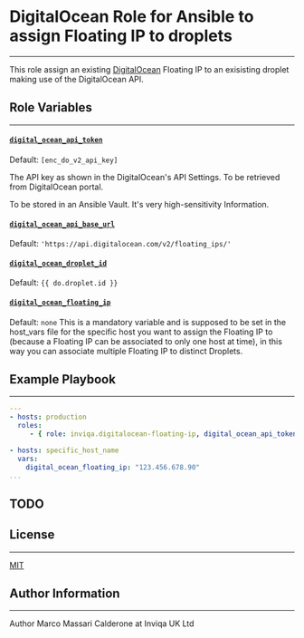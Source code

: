 # DigitalOcean Role for Ansible to assign Floating IP to droplets
------------
This role assign an existing [DigitalOcean][digitalocean] Floating IP to an exisisting droplet making use of the DigitalOcean API.

## Role Variables
------------
#### [`digital_ocean_api_token`][digital_ocean_api_token]
Default: `[enc_do_v2_api_key]`

The API key as shown in the DigitalOcean's API Settings.
To be retrieved from DigitalOcean portal.

To be stored in an Ansible Vault. It's very high-sensitivity Information.

#### [`digital_ocean_api_base_url`][digital_ocean_api_base_url]
Default: `'https://api.digitalocean.com/v2/floating_ips/'`

#### [`digital_ocean_droplet_id`][digital_ocean_droplet_id]
Default: `{{ do.droplet.id }}`

#### [`digital_ocean_floating_ip`][digital_ocean_floating_ip]
Default: `none`
This is a mandatory variable and is supposed to be set in the host_vars file for the specific host you want to assign the Floating IP to (because a Floating IP can be associated to only one host at time), in this way you can associate multiple Floating IP to distinct Droplets.
## Example Playbook
----------------

```YAML
---
- hosts: production
  roles:
     - { role: inviqa.digitalocean-floating-ip, digital_ocean_api_token: 'abcdef012234343' }

- hosts: specific_host_name
  vars:
    digital_ocean_floating_ip: "123.456.678.90"
...
```
## TODO

## License
-------

[MIT][licence]

## Author Information
------------------
Author Marco Massari Calderone at Inviqa UK Ltd

[github]: https://github.com/inviqa/ansible-digitalocean-floating-ip "Github location of this role"
[digitalocean]: https://digitalocean.com "DigitalOcean website"
[digital_ocean_api_base_url]: https://github.com/inviqa/ansible-digitalocean-floating-ip/blob/master/defaults/main.yml#L2 "Link to variable on master"
[digital_ocean_api_token]: https://github.com/inviqa/ansible-digitalocean-floating-ip/blob/master/defaults/main.yml#L3 "Link to variable on master"
[digital_ocean_droplet_id]: https://github.com/inviqa/ansible-digitalocean-floating-ip/blob/master/defaults/main.yml#L4 "Link to variable on master"
[digital_ocean_floating_ip]: https://github.com/inviqa/ansible-digitalocean-floating-ip/blob/master/defaults/main.yml#L5 "Link to variable on master"
[licence]: https://raw.githubusercontent.com/inviqa/ansible-digitalocean-floating-ip/master/LICENSE
